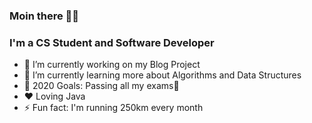 ### Moin there 👋😉



### I'm a CS Student and Software Developer

- 🔭 I’m currently working on my Blog Project
- 🌱 I’m currently learning more about Algorithms and Data Structures
- 🥅 2020 Goals: Passing all my exams🤣
- ❤️ Loving Java
- ⚡ Fun fact: I'm running 250km every month
